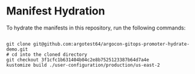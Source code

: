 
# Manifest Hydration

To hydrate the manifests in this repository, run the following commands:

```shell

git clone git@github.com:argotest64/argocon-gitops-promoter-hydrate-demo.git
# cd into the cloned directory
git checkout 3f1cfc1b631404b04c2e8b7525123387b64d7a4e
kustomize build ./user-configuration/production/us-east-2
```